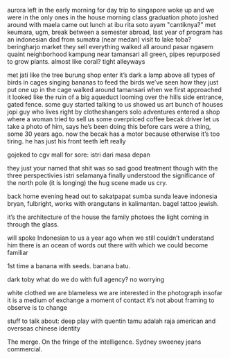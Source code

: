 aurora left in the early morning for day trip to singapore
woke up and we were in the only ones in the house
morning class
graduation photo
joshed around with maela
came out
lunch at ibu rita 
soto ayam
"cantiknya?"
met keumara, ugm, break between a semester abroad, last year of program
has an indonesian dad from sumatra (near medan)
visit to lake toba?
beringharjo market they sell everything
walked all around
pasar ngasem
quaint neighborhood 
kampung near tamansari
all green, pipes repurposed to grow plants. almost like coral?
tight alleyways

met jati like the tree 
burung shop
enter it’s dark a lamp above
all types of birds in cages singing
bananas to feed the birds
we’ve seen how they just put one up in the cage
walked around tamansari
when we first approached it looked like the ruin of a big aqueduct looming over the hills
side entrance, gated fence.
some guy started talking to us
showed us art
bunch of houses
jopi guy who lives right by
clotheshangers
solo adventures
entered a shop where a woman tried to sell us some overpriced coffee
becak driver let us take a photo of him, says he’s been doing this before cars were a thing, some 30 years ago.
now the becak has a motor because otherwise it’s too tiring.
he has just his front teeth left really

gojeked to cgv mall for sore: istri dari masa depan

they just your named 
that shit was so sad
good treatment though with the three perspectivies
istri selamanya
finally understood the significance of the north pole (it is longing)
the hug scene made us cry. 

back home
evening head out to sakatpapat 
sumba 
sunda
leave indonesia
bryan, fulbright, works with orangutans in kalimantan.
bagel tattoo jewish. 

it’s the architecture of the house
the family photoes
the light coming in through the glass.

will spoke Indonesian to us a year ago when we still couldn’t understand him
there is an ocean of words out there with which we could become familiar 

1st time a banana with seeds. banana batu.

dark toby
what do we do with full agency?
no worrying

white clothed we are blameless
we are interested in the photograph insofar it is a medium of exchange
a moment of contact
it’s not about framing
to observe is to change

stuff to talk about:
deep play with quentin
tamu adalah raja
american and overseas chinese identity

The merge. On the fringe of the intelligence.
Sydney sweeney jeans commercial.
